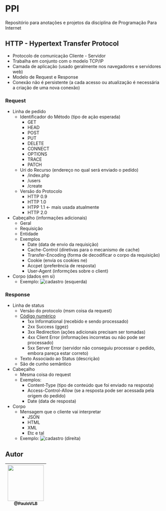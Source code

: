 # PPI
Repositório para anotações e projetos da disciplina de Programação Para Internet

## HTTP - Hypertext Transfer Protocol
- Protocolo de comunicação Cliente - Servidor
- Trabalha em conjunto com o modelo TCP/IP
- Camada de aplicação (usado geralmente nos navegadores e servidores web) 
- Modelo de Request e Response
- Conexão não é persistente (a cada acesso ou atualização é necessária a criação de uma nova conexão)

### Request
- Linha de pedido
    - Identificador do Método (tipo de ação esperada)
        - GET
        - HEAD
        - POST
        - PUT
        - DELETE
        - CONNECT
        - OPTIONS
        - TRACE
        - PATCH
    - Uri do Recurso (endereço no qual será enviado o pedido)
        - /index.php
        - /users
        - /create
    - Versão do Protocolo
        - HTTP 0.9
        - HTTP 1.0
        - HTPP 1.1 <- mais usada atualmente
        - HTTP 2.0
- Cabeçalho (informações adicionais)
    - Geral 
    - Requisição
    - Entidade
    - Exemplos
        - Date (data de envio da requisição)
        - Cache-Control (diretivas para o mecanismo de cache)
        - Transfer-Encoding (forma de decodificar o corpo da requisição)
        - Cookie (envia os cookies ne)
        - Accpet (preferência de resposta)
        - User-Agent (informções sobre o client)
- Corpo (dados em si)
    - Exemplo:
    ![cadastro](https://user-images.githubusercontent.com/31678236/104346362-16632000-54de-11eb-8056-63286389d11f.png)
    (esquerda)

### Response
- Linha de status
    - Versão do protocolo (msm coisa da request)
    - [Código numérico](https://developer.mozilla.org/pt-PT/docs/Web/HTTP/Status) 
        - 1xx Informational (recebido e sendo processado)
        - 2xx Success (ggez)
        - 3xx Redirection (ações adicionais precisam ser tomadas)
        - 4xx Client Error (informações incorretas ou não pode ser processado)
        - 5xx Server Error (servidor não conseguiu processar o pedido, embora pareça estar correto)
    - Texto Associado ao Status (descrição)
    - São de cunho semântico
- Cabeçalho
    - Mesma coisa do request
    - Exemplos: 
        - Content-Type (tipo de conteúdo que foi enviado na resposta)
        - Access-Control-Allow (se a resposta pode ser acessada pela origem do pedido)
        - Date (data de resposta)
- Corpo 
    - Mensagem que o cliente vai interpretar
        - JSON
        - HTML
        - XML
        - Etc e tal
    - Exemplo:
    ![cadastro](https://user-images.githubusercontent.com/31678236/104346362-16632000-54de-11eb-8056-63286389d11f.png)
    (direita)

## Autor
[<img src="https://avatars3.githubusercontent.com/u/31678236?s=400&v=4" width=115><br><sub>@PauloVLB</sub>](https://github.com/PauloVLB) | 
| :---: |